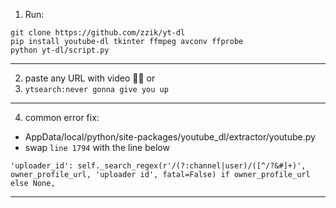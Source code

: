 1. Run:
```
git clone https://github.com/zzik/yt-dl
pip install youtube-dl tkinter ffmpeg avconv ffprobe
python yt-dl/script.py
```


-----------------------------------
2. paste any URL with video 🐱‍👤
or
3. `ytsearch:never gonna give you up`

-----------------------------------
4. common error fix:
- AppData/local/python/site-packages/youtube_dl/extractor/youtube.py
- swap `line 1794` with the line below
  
```
'uploader_id': self._search_regex(r'/(?:channel|user)/([^/?&#]+)', owner_profile_url, 'uploader id', fatal=False) if owner_profile_url else None,
```
-----------------------------------
